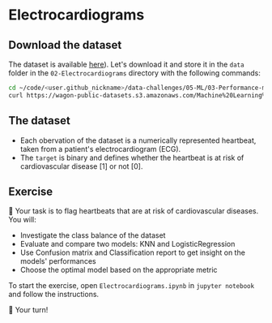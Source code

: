 # Electrocardiograms

## Download the dataset

The dataset is available [here](https://wagon-public-datasets.s3.amazonaws.com/Machine%20Learning%20Datasets/ML_Electrocardiograms_dataset.csv)). Let's download it and store it in the `data` folder in the `02-Electrocardiograms` directory with the following commands:

```bash
cd ~/code/<user.github_nickname>/data-challenges/05-ML/03-Performance-metrics/02-Electrocardiograms
curl https://wagon-public-datasets.s3.amazonaws.com/Machine%20Learning%20Datasets/ML_Electrocardiograms_dataset.csv > data/electrocardiograms.csv
```

## The dataset

- Each obervation of the dataset is a numerically represented heartbeat, taken from a patient's electrocardiogram (ECG).
- The `target` is binary and defines whether the heartbeat is at risk of cardiovascular disease [1] or not [0].

## Exercise

🎯 Your task is to flag heartbeats that are at risk of cardiovascular diseases. You will:

- Investigate the class balance of the dataset
- Evaluate and compare two models: KNN and LogisticRegression
- Use Confusion matrix and Classification report to get insight on the models' performances
- Choose the optimal model based on the appropriate metric

To start the exercise, open `Electrocardiograms.ipynb` in `jupyter notebook` and follow the instructions.

🚀 Your turn!

